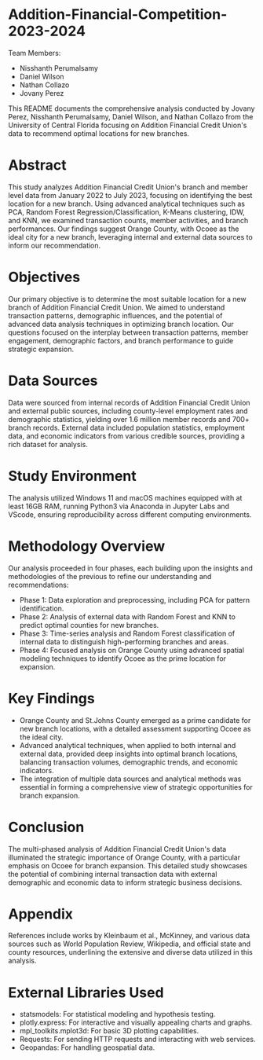 # Addition-Financial-Competition-2023-2024

Team Members:
- Nisshanth Perumalsamy
- Daniel Wilson
- Nathan Collazo
- Jovany Perez

This README documents the comprehensive analysis conducted by Jovany Perez, Nisshanth Perumalsamy, Daniel Wilson, and Nathan Collazo from the University of Central Florida focusing on Addition Financial Credit Union's data to recommend optimal locations for new branches.

# Abstract
This study analyzes Addition Financial Credit Union's branch and member level data from January 2022 to July 2023, focusing on identifying the best location for a new branch. Using advanced analytical techniques such as PCA, Random Forest Regression/Classification, K-Means clustering, IDW, and KNN, we examined transaction counts, member activities, and branch performances. Our findings suggest Orange County, with Ocoee as the ideal city for a new branch, leveraging internal and external data sources to inform our recommendation.

# Objectives
Our primary objective is to determine the most suitable location for a new branch of Addition Financial Credit Union. We aimed to understand transaction patterns, demographic influences, and the potential of advanced data analysis techniques in optimizing branch location. Our questions focused on the interplay between transaction patterns, member engagement, demographic factors, and branch performance to guide strategic expansion.

# Data Sources
Data were sourced from internal records of Addition Financial Credit Union and external public sources, including county-level employment rates and demographic statistics, yielding over 1.6 million member records and 700+ branch records. External data included population statistics, employment data, and economic indicators from various credible sources, providing a rich dataset for analysis.

# Study Environment
The analysis utilized Windows 11 and macOS machines equipped with at least 16GB RAM, running Python3 via Anaconda in Jupyter Labs and VScode, ensuring reproducibility across different computing environments.

# Methodology Overview
Our analysis proceeded in four phases, each building upon the insights and methodologies of the previous to refine our understanding and recommendations:

  - Phase 1: Data exploration and preprocessing, including PCA for pattern identification.
  - Phase 2: Analysis of external data with Random Forest and KNN to predict optimal counties for new branches.
  - Phase 3: Time-series analysis and Random Forest classification of internal data to distinguish high-performing                 branches and areas.
  - Phase 4: Focused analysis on Orange County using advanced spatial modeling techniques to identify Ocoee as the                 prime location for expansion.
  
# Key Findings
- Orange County and St.Johns County emerged as a prime candidate for new branch locations, with a detailed assessment supporting Ocoee as the ideal city.
- Advanced analytical techniques, when applied to both internal and external data, provided deep insights into optimal branch locations, balancing transaction volumes, demographic trends, and economic indicators.
- The integration of multiple data sources and analytical methods was essential in forming a comprehensive view of strategic opportunities for branch expansion.

# Conclusion
The multi-phased analysis of Addition Financial Credit Union's data illuminated the strategic importance of Orange County, with a particular emphasis on Ocoee for branch expansion. This detailed study showcases the potential of combining internal transaction data with external demographic and economic data to inform strategic business decisions.

# Appendix
References include works by Kleinbaum et al., McKinney, and various data sources such as World Population Review, Wikipedia, and official state and county resources, underlining the extensive and diverse data utilized in this analysis.

# External Libraries Used
- statsmodels: For statistical modeling and hypothesis testing.
- plotly.express: For interactive and visually appealing charts and graphs.
- mpl_toolkits.mplot3d: For basic 3D plotting capabilities.
- Requests: For sending HTTP requests and interacting with web services.
- Geopandas: For handling geospatial data.








